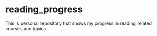 # reading_progress
This is personal repository that shows my progress in reading related courses and topics

